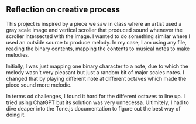 ## Reflection on creative process


This project is inspired by a piece we saw in class where an artist used a gray scale image and vertical scroller that produced sound whenever the scroller intersected with the image. I wanted to do something similar where I used an outside
source to produce melody. In my case, I am using any file, reading the binary contents, mapping the contents to musical notes to make melodies. 

Initially, I was just mapping one binary character to a note, due to which
the melody wasn't very pleasant but just a random bit of major scales notes.
I changed that by playing different note at different octaves which made the piece sound more melodic.

In terms od challenges, I found it hard for the different octaves to line up.
I tried using ChatGPT but its solution was very unnecessa. Ultimitely, I had to dive deaper into the Tone.js documentation to figure out the best way of doing it. 

